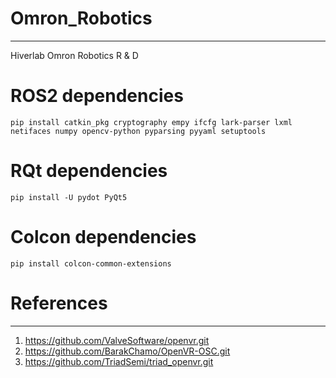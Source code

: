 # Omron_Robotics

---

Hiverlab Omron Robotics R & D

# ROS2 dependencies

`pip install catkin_pkg cryptography empy ifcfg lark-parser lxml netifaces numpy opencv-python pyparsing pyyaml setuptools`

# RQt dependencies

`pip install -U pydot PyQt5`

# Colcon dependencies

`pip install colcon-common-extensions`

# References

---

1. https://github.com/ValveSoftware/openvr.git
2. https://github.com/BarakChamo/OpenVR-OSC.git
3. https://github.com/TriadSemi/triad_openvr.git
